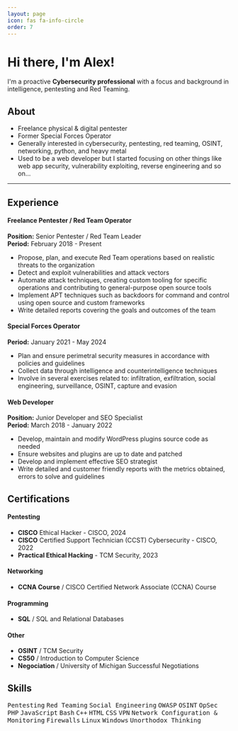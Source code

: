 ```yaml
---
layout: page
icon: fas fa-info-circle
order: 7
---
```


# Hi there, I'm Alex!

I'm a proactive **Cybersecurity professional** with a focus and background in intelligence, pentesting and Red Teaming.

## About

- Freelance physical & digital pentester
- Former Special Forces Operator
- Generally interested in cybersecurity, pentesting, red teaming, OSINT, networking, python, and heavy metal
- Used to be a web developer but I started focusing on other things like web app security, vulnerability exploiting, reverse engineering and so on...

---

## Experience

#### Freelance Pentester / Red Team Operator

**Position:** Senior Pentester / Red Team Leader<br>
**Period:** February 2018 - Present

- Propose, plan, and execute Red Team operations based on realistic threats to the organization
- Detect and exploit vulnerabilities and attack vectors
- Automate attack techniques, creating custom tooling for specific operations and contributing to general-purpose open source tools
- Implement APT techniques such as backdoors for command and control using open source and custom frameworks 
- Write detailed reports covering the goals and outcomes of the team

#### Special Forces Operator

**Period:** January 2021 - May 2024

- Plan and ensure perimetral security measures in accordance with policies and guidelines
- Collect data through intelligence and counterintelligence techniques
- Involve in several exercises related to: infiltration, exfiltration, social engineering, surveillance, OSINT, capture and evasion

#### Web Developer

**Position:** Junior Developer and SEO Specialist<br>
**Period:** March 2018 - January 2022

- Develop, maintain and modify WordPress plugins source code as needed
- Ensure websites and plugins are up to date and patched
- Develop and implement effective SEO strategist
- Write detailed and customer friendly reports with the metrics obtained, errors to solve and guidelines

## Certifications 

#### Pentesting

- **CISCO** Ethical Hacker - CISCO, 2024
- **CISCO** Certified Support Technician (CCST) Cybersecurity - CISCO, 2022
- **Practical Ethical Hacking** - TCM Security, 2023

#### Networking 

- **CCNA Course** / CISCO Certified Network Associate (CCNA) Course

#### Programming

- **SQL** / SQL and Relational Databases

#### Other

- **OSINT** / TCM Security
- **CS50** / Introduction to Computer Science
- **Negociation** / University of Michigan Successful Negotiations

## Skills

<kbd>Pentesting</kbd> <kbd>Red Teaming</kbd> <kbd>Social Engineering</kbd> <kbd>OWASP</kbd> <kbd>OSINT</kbd> <kbd>OpSec</kbd>
<kbd>PHP</kbd> <kbd>JavaScript</kbd> <kbd>Bash</kbd> <kbd>C++</kbd> <kbd>HTML</kbd> <kbd>CSS</kbd>
<kbd>VPN</kbd> <kbd>Network Configuration & Monitoring</kbd> <kbd>Firewalls</kbd> <kbd>Linux</kbd> <kbd>Windows</kbd> <kbd>Unorthodox Thinking</kbd>


